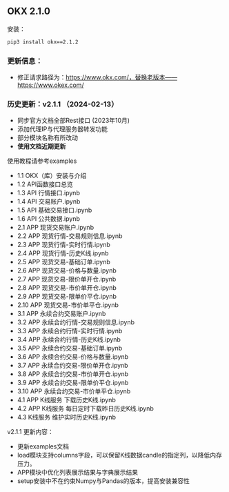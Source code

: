 ## OKX 2.1.0

安装：

```cmd
pip3 install okx==2.1.2
```

### 更新信息：

- 修正请求路径为：https://www.okx.com/，替换老版本——https://www.okex.com/


### 历史更新：v2.1.1 （2024-02-13）

- 同步官方文档全部Rest接口 (2023年10月)
- 添加代理IP与代理服务器转发功能
- 部分模块名称有所改动
- **使用文档近期更新**

使用教程请参考examples

- 1.1 OKX（库）安装与介绍
- 1.2 API函数接口总览
- 1.3 API 行情接口.ipynb
- 1.4 API 交易账户.ipynb
- 1.5 API 基础交易接口.ipynb
- 1.6 API 公共数据.ipynb
- 2.1 APP 现货交易账户.ipynb
- 2.2 APP 现货行情-交易规则信息.ipynb
- 2.3 APP 现货行情-实时行情.ipynb
- 2.4 APP 现货行情-历史K线.ipynb
- 2.5 APP 现货交易-基础订单.ipynb
- 2.6 APP 现货交易-价格与数量.ipynb
- 2.7 APP 现货交易-限价单开仓.ipynb
- 2.8 APP 现货交易-市价单开仓.ipynb
- 2.9 APP 现货交易-限单价平仓.ipynb
- 2.10 APP 现货交易-市价单平仓.ipynb
- 3.1 APP 永续合约交易账户.ipynb
- 3.2 APP 永续合约行情-交易规则信息.ipynb
- 3.3 APP 永续合约行情-实时行情.ipynb
- 3.4 APP 永续合约行情-历史K线.ipynb
- 3.5 APP 永续合约交易-基础订单.ipynb
- 3.6 APP 永续合约交易-价格与数量.ipynb
- 3.7 APP 永续合约交易-限价单开仓.ipynb
- 3.8 APP 永续合约交易-市价单开仓.ipynb
- 3.9 APP 永续合约交易-限单价平仓.ipynb
- 3.10 APP 永续合约交易-市价单平仓.ipynb
- 4.1 APP K线服务 下载历史K线.ipynb
- 4.2 APP K线服务 每日定时下载昨日历史K线.ipynb
- 4.3 K线服务 维护实时历史K线.ipynb

v2.1.1 更新内容：

- 更新examples文档
- load模块支持columns字段，可以保留K线数据candle的指定列，以降低内存压力。
- APP模块中优化列表展示结果与字典展示结果
- setup安装中不在约束Numpy与Pandas的版本，提高安装兼容性
